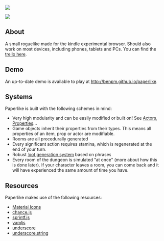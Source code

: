 ![](https://i.imgur.com/Pjw9Nrs.png)

![](https://i.imgur.com/fkxIePa.png)

## About
A small roguelike made for the kindle experimental browser. Should also work on most devices, including phones, tablets and PCs. You can find the [trello here](https://trello.com/b/D1EUAPSu/paperlike).

## Demo
An up-to-date demo is available to play at http://benpm.github.io/paperlike.

## Systems
Paperlike is built with the following schemes in mind:
- Very high modularity and can be easily modified or built on! See [Actors](guide/actors.md), [Properties](guide/properties.md)...
- Game objects inherit their properties from their types. This means all properties of an item, prop or actor are modifiable.
- Rooms are all procedurally generated
- Every significant action requires stamina, which is regenerated at the end of your turn.
- Robust [loot generation system](https://github.com/Lemoncreme/paperlike/blob/master/guide/loot.md) based on phrases
- Every room of the dungeon is simulated "at once" (more about how this is done later). If your character leaves a room, you can come back and it will have experienced the same amount of time you have.

## Resources
Paperlike makes use of the following resources:
- [Material Icons](https://material.io/icons/)
- [chance.js](http://chancejs.com/)
- [sprintf.js](https://www.npmjs.com/package/sprintf-js)
- [yamljs](https://github.com/jeremyfa/yaml.js)
- [underscore](http://underscorejs.org/)
- [underscore.string](https://github.com/epeli/underscore.string)
